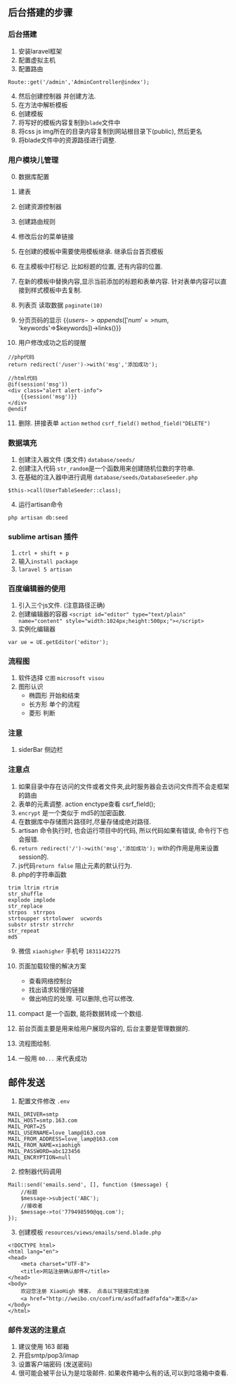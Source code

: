 ## 后台搭建的步骤

### 后台搭建
1. 安装laravel框架
2. 配置虚拟主机
3. 配置路由
```
Route::get('/admin','AdminController@index');
```
4. 然后创建控制器 并创建方法.
5. 在方法中解析模板
6. 创建模板
7. 将写好的模板内容复制到`blade`文件中
8. 将css js img所在的目录内容复制到网站根目录下(public), 然后更名
9. 将blade文件中的资源路径进行调整.


### 用户模块儿管理
0. 数据库配置
1. 建表
2. 创建资源控制器
3. 创建路由规则
4. 修改后台的菜单链接
5. 在创建的模板中需要使用模板继承. 继承后台首页模板
6. 在主模板中打标记. 比如标题的位置, 还有内容的位置. 
7. 在新的模板中替换内容,显示当前添加的标题和表单内容. 针对表单内容可以直接到样式模板中去复制.

8. 列表页 读取数据  `paginate(10)`
9. 分页页码的显示  {{$users->appends(['num'=>$num, 'keywords'=>$keywords])->links()}}

10. 用户修改成功之后的提醒

```
//php代码
return redirect('/user')->with('msg','添加成功');
```

```
//html代码
@if(session('msg'))
<div class="alert alert-info">
    {{session('msg')}}
</div>
@endif
```

11. 删除. 拼接表单  `action` `method` `csrf_field()`  `method_field("DELETE")`



### 数据填充
1. 创建注入器文件 (类文件)  `database/seeds/`
2. 创建注入代码  `str_random`是一个函数用来创建随机位数的字符串.
3. 在基础的注入器中进行调用 `database/seeds/DatabaseSeeder.php` 
```
$this->call(UserTableSeeder::class);
```
4. 运行artisan命令
```
php artisan db:seed
```

### sublime artisan 插件
1. `ctrl + shift + p` 
2. 输入`install package`
3. `laravel 5 artisan`

### 百度编辑器的使用
1. 引入三个js文件. (注意路径正确)
2. 创建编辑器的容器 `<script id="editor" type="text/plain" name="content" style="width:1024px;height:500px;"></script>`
3. 实例化编辑器
```
var ue = UE.getEditor('editor');
```

### 流程图
1. 软件选择 `亿图` `microsoft visou`
2. 图形认识
	* 椭圆形  开始和结束
	* 长方形  单个的流程
	* 菱形    判断

### 注意
1. siderBar 侧边栏



### 注意点
1. 如果目录中存在访问的文件或者文件夹,此时服务器会去访问文件而不会走框架的路由
2. 表单的元素调整. action  enctype查看  csrf_field();
3. `encrypt` 是一个类似于 md5的加密函数.
4. 在数据库中存储图片路径时,尽量存储成绝对路径.
5. artisan 命令执行时, 也会运行项目中的代码, 所以代码如果有错误, 命令行下也会报错.
6. `return redirect('/')->with('msg','添加成功');` with的作用是用来设置session的.
7. js代码`return false` 阻止元素的默认行为.
8. php的字符串函数 
```
trim ltrim rtrim
str_shuffle
explode implode
str_replace
strpos  strrpos
strtoupper strtolower  ucwords 
substr strstr strrchr
str_repeat
md5
```
9. 微信 `xiaohigher`  手机号 `18311422275`
10. 页面加载较慢的解决方案
	* 查看网络控制台
	* 找出请求较慢的链接
	* 做出响应的处理. 可以删除,也可以修改.

11. compact 是一个函数, 能将数据转成一个数组.
12. 前台页面主要是用来给用户展现内容的, 后台主要是管理数据的.
13. 流程图绘制.
14. 一般用 `00...` 来代表成功

## 邮件发送

1. 配置文件修改 `.env`
```
MAIL_DRIVER=smtp
MAIL_HOST=smtp.163.com
MAIL_PORT=25
MAIL_USERNAME=love_lamp@163.com
MAIL_FROM_ADDRESS=love_lamp@163.com
MAIL_FROM_NAME=xiaohigh
MAIL_PASSWORD=abc123456
MAIL_ENCRYPTION=null
```

2. 控制器代码调用
```
Mail::send('emails.send', [], function ($message) {
    //标题
	$message->subject('ABC');
	//接收者
    $message->to('779498590@qq.com');
});
```

3. 创建模板 `resources/views/emails/send.blade.php`
```
<!DOCTYPE html>
<html lang="en">
<head>
	<meta charset="UTF-8">
	<title>网站注册确认邮件</title>
</head>
<body>
	欢迎您注册 XiaoHigh 博客， 点击以下链接完成注册
	<a href="http://weibo.cn/confirm/asdfadfadfafda">激活</a>
</body>
</html>
```

### 邮件发送的注意点
1. 建议使用 163 邮箱
2. 开启smtp/pop3/imap 
3. 设置客户端密码 (发送密码)
4. 很可能会被平台认为是垃圾邮件. 如果收件箱中么有的话,可以到垃圾箱中查看.